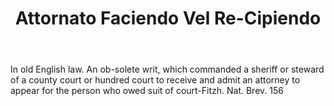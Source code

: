 ---
title: Attornato Faciendo Vel Re-Cipiendo
letter: A
permalink: "/definitions/bld-attornato-faciendo-vel-re-cipiendo.html"
body: In old English law. An ob-solete writ, which commanded a sheriff or steward
  of a county court or hundred court to receive and admit an attorney to appear for
  the person who owed suit of court-Fitzh. Nat. Brev. 156
published_at: '2018-07-07'
source: Black's Law Dictionary 2nd Ed (1910)
layout: post
---